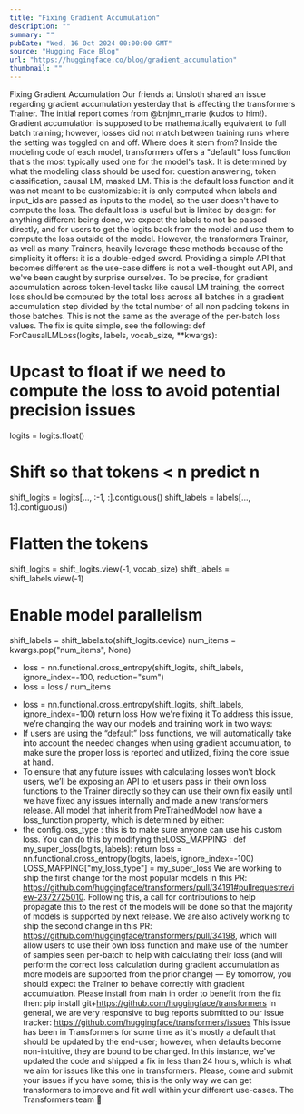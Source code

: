 ```yaml
---
title: "Fixing Gradient Accumulation"
description: ""
summary: ""
pubDate: "Wed, 16 Oct 2024 00:00:00 GMT"
source: "Hugging Face Blog"
url: "https://huggingface.co/blog/gradient_accumulation"
thumbnail: ""
---
```


Fixing Gradient Accumulation
Our friends at Unsloth shared an issue regarding gradient accumulation yesterday that is affecting the transformers Trainer. The initial report comes from @bnjmn_marie (kudos to him!).
Gradient accumulation is supposed to be mathematically equivalent to full batch training; however, losses did not match between training runs where the setting was toggled on and off.
Where does it stem from?
Inside the modeling code of each model, transformers
offers a "default" loss function that's the most typically used one for the model's task. It is determined by what the modeling class should be used for: question answering, token classification, causal LM, masked LM.
This is the default loss function and it was not meant to be customizable: it is only computed when labels
and input_ids
are passed as inputs to the model, so the user doesn't have to compute the loss. The default loss is useful but is limited by design: for anything different being done, we expect the labels to not be passed directly, and for users to get the logits back from the model and use them to compute the loss outside of the model.
However, the transformers Trainer, as well as many Trainers, heavily leverage these methods because of the simplicity it offers: it is a double-edged sword. Providing a simple API that becomes different as the use-case differs is not a well-thought out API, and we've been caught by surprise ourselves.
To be precise, for gradient accumulation across token-level tasks like causal LM training, the correct loss should be computed by the total loss across all batches in a gradient accumulation step divided by the total number of all non padding tokens in those batches. This is not the same as the average of the per-batch loss values. The fix is quite simple, see the following:
def ForCausalLMLoss(logits, labels, vocab_size, **kwargs):
# Upcast to float if we need to compute the loss to avoid potential precision issues
logits = logits.float()
# Shift so that tokens < n predict n
shift_logits = logits[..., :-1, :].contiguous()
shift_labels = labels[..., 1:].contiguous()
# Flatten the tokens
shift_logits = shift_logits.view(-1, vocab_size)
shift_labels = shift_labels.view(-1)
# Enable model parallelism
shift_labels = shift_labels.to(shift_logits.device)
num_items = kwargs.pop("num_items", None)
+ loss = nn.functional.cross_entropy(shift_logits, shift_labels, ignore_index=-100, reduction="sum")
+ loss = loss / num_items
- loss = nn.functional.cross_entropy(shift_logits, shift_labels, ignore_index=-100)
return loss
How we're fixing it
To address this issue, we’re changing the way our models and training work in two ways:
- If users are using the “default” loss functions, we will automatically take into account the needed changes when using gradient accumulation, to make sure the proper loss is reported and utilized, fixing the core issue at hand.
- To ensure that any future issues with calculating losses won’t block users, we’ll be exposing an API to let users pass in their own loss functions to the
Trainer
directly so they can use their own fix easily until we have fixed any issues internally and made a new transformers release.
All model that inherit from PreTrainedModel
now have a loss_function
property, which is determined by either:
- the
config.loss_type
: this is to make sure anyone can use his custom loss. You can do this by modifying theLOSS_MAPPING
:
def my_super_loss(logits, labels):
return loss = nn.functional.cross_entropy(logits, labels, ignore_index=-100)
LOSS_MAPPING["my_loss_type"] = my_super_loss
We are working to ship the first change for the most popular models in this PR: https://github.com/huggingface/transformers/pull/34191#pullrequestreview-2372725010. Following this, a call for contributions to help propagate this to the rest of the models will be done so that the majority of models is supported by next release.
We are also actively working to ship the second change in this PR: https://github.com/huggingface/transformers/pull/34198, which will allow users to use their own loss function and make use of the number of samples seen per-batch to help with calculating their loss (and will perform the correct loss calculation during gradient accumulation as more models are supported from the prior change)
—
By tomorrow, you should expect the Trainer to behave correctly with gradient accumulation. Please install from main
in order to benefit from the fix then:
pip install git+https://github.com/huggingface/transformers
In general, we are very responsive to bug reports submitted to our issue tracker: https://github.com/huggingface/transformers/issues
This issue has been in Transformers for some time as it's mostly a default that should be updated by the end-user; however, when defaults become non-intuitive, they are bound to be changed. In this instance, we've updated the code and shipped a fix in less than 24 hours, which is what we aim for issues like this one in transformers. Please, come and submit your issues if you have some; this is the only way we can get transformers to improve and fit well within your different use-cases.
The Transformers team 🤗